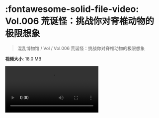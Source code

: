 # :fontawesome-solid-file-video: Vol.006 荒诞怪：挑战你对脊椎动物的极限想象

> 混乱博物馆 / Vol / Vol.006 荒诞怪：挑战你对脊椎动物的极限想象

**视频大小**: 18.0 MB

<div class="video"><video src="https://file.hsyhx.top/archive/混乱博物馆/Vol/Vol.006 荒诞怪：挑战你对脊椎动物的极限想象.mp4" controls preload>🤔 您的浏览器不支持 video 标签</video></div>